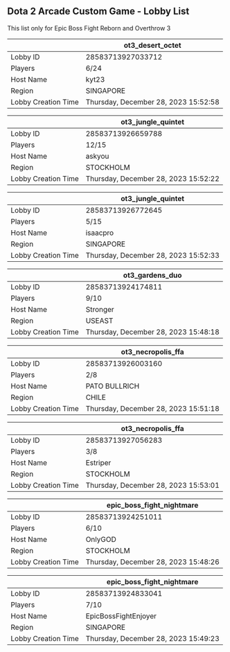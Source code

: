 ## Dota 2 Arcade Custom Game - Lobby List

This list only for Epic Boss Fight Reborn and Overthrow 3

|  | ot3_desert_octet |
| ------ | ------ |
| Lobby ID | 28583713927033712 |
| Players | 6/24 |
| Host Name | kyt23 |
| Region | SINGAPORE |
| Lobby Creation Time | Thursday, December 28, 2023 15:52:58 |


|  | ot3_jungle_quintet |
| ------ | ------ |
| Lobby ID | 28583713926659788 |
| Players | 12/15 |
| Host Name | askyou |
| Region | STOCKHOLM |
| Lobby Creation Time | Thursday, December 28, 2023 15:52:22 |


|  | ot3_jungle_quintet |
| ------ | ------ |
| Lobby ID | 28583713926772645 |
| Players | 5/15 |
| Host Name | isaacpro |
| Region | SINGAPORE |
| Lobby Creation Time | Thursday, December 28, 2023 15:52:33 |


|  | ot3_gardens_duo |
| ------ | ------ |
| Lobby ID | 28583713924174811 |
| Players | 9/10 |
| Host Name | Stronger |
| Region | USEAST |
| Lobby Creation Time | Thursday, December 28, 2023 15:48:18 |


|  | ot3_necropolis_ffa |
| ------ | ------ |
| Lobby ID | 28583713926003160 |
| Players | 2/8 |
| Host Name | PATO BULLRICH |
| Region | CHILE |
| Lobby Creation Time | Thursday, December 28, 2023 15:51:18 |


|  | ot3_necropolis_ffa |
| ------ | ------ |
| Lobby ID | 28583713927056283 |
| Players | 3/8 |
| Host Name | Estriper |
| Region | STOCKHOLM |
| Lobby Creation Time | Thursday, December 28, 2023 15:53:01 |


|  | epic_boss_fight_nightmare |
| ------ | ------ |
| Lobby ID | 28583713924251011 |
| Players | 6/10 |
| Host Name | OnlyGOD |
| Region | STOCKHOLM |
| Lobby Creation Time | Thursday, December 28, 2023 15:48:26 |


|  | epic_boss_fight_nightmare |
| ------ | ------ |
| Lobby ID | 28583713924833041 |
| Players | 7/10 |
| Host Name | EpicBossFightEnjoyer |
| Region | SINGAPORE |
| Lobby Creation Time | Thursday, December 28, 2023 15:49:23 |


